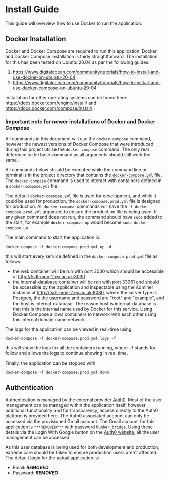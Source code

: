 # Install Guide
This guide will overview how to use Docker to run the application.

## Docker Installation
Docker and Docker Compose are required to run this application.
Docker and Docker Compose installation is fairly straightforward. The installation for this has been tested on Ubuntu 20.04 as per the following guides:
1. https://www.digitalocean.com/community/tutorials/how-to-install-and-use-docker-on-ubuntu-20-04
2. https://www.digitalocean.com/community/tutorials/how-to-install-and-use-docker-compose-on-ubuntu-20-04

Installation for other operating systems can be found here: https://docs.docker.com/engine/install/ and https://docs.docker.com/compose/install/ . 
### Important note for newer installations of Docker and Docker Compose
All commands in this document will use the `docker-compose` command, however the newest versions of Docker Compose that were introduced during this project utilise the `docker compose` command. The only real difference is the base command as all arguments should still work the same.

All commands below should be executed while the command line or terminal is in the project directory that contains the [`docker-compose.yml`](../docker-compose.yml) file. The `docker-compose` command is used to interact with containers defined in a `docker-compose.yml` file.

The default `docker-compose.yml` file is used for development, and while it could be used for production, the `docker-compose.prod.yml` file is designed for production. All `docker-compose` commands will have the `-f docker-compose.prod.yml` argument to ensure the production file is being used. If any given command does not run, the command should have `sudo` added to the start, for example `docker-compose up` would become `sudo docker-compose up`.

The main command to start the application is:
```
docker-compose -f docker-compose.prod.yml up -d
```
this will start every service defined in the `docker-compose.prod.yml` file as follows:
- the web container will be run with port 3030 which should be accessible at http://fsdl-mon-2.ex.ac.uk:3030 
- the internal-database container will be run with port 33061 and should be accessible by the application and inspectable using the Adminer instance at http://fsdl-mon-2.ex.ac.uk:8080, where the server type is Postgres, the the username and password are "root" and "example", and the host is internal-database. The reason host is internal-database is that this is the internal name used by Docker for this service. Using Docker Compose allows containers to network with each other using this internal domain name network.

The logs for the application can be viewed in real-time using
```
docker-compose -f docker-compose.prod.yml logs -f
```
this will show the logs for all the containers running, where `-f` stands for follow and allows the logs to continue showing in real time.

Finally, the application can be stopped with
```
docker-compose -f docker-compose.prod.yml down
```

## Authentication
Authentication is managed by the external provider [Auth0](https://auth0.com/). Most of the user management can be managed within the application itself, however additional functionality and for transparency, access directly to the Auth0 platform is provided here. The Auth0 associated account can only be accessed via the provisioned Gmail account. The Gmail account for this application is `***REMOVED***` with password `humber_bridge`. Using these details via the Login With Google button on the [Auth0 website](https://manage.auth0.com), all the user management can be accessed.

As this user database is being used for both development and production, extreme care should be taken to ensure production users aren't affected. The default login for the actual application is:
- Email: ***REMOVED***
- Password: ***REMOVED***


